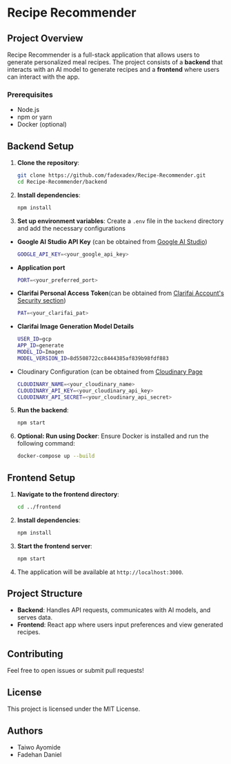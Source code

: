 # Recipe Recommender

## Project Overview
Recipe Recommender is a full-stack application that allows users to generate personalized meal recipes. The project consists of a **backend** that interacts with an AI model to generate recipes and a **frontend** where users can interact with the app.

### Prerequisites
- Node.js
- npm or yarn
- Docker (optional)

## Backend Setup

1. **Clone the repository**:
    ```bash
    git clone https://github.com/fadexadex/Recipe-Recommender.git
    cd Recipe-Recommender/backend
    ```

2. **Install dependencies**:
    ```bash
    npm install
    ```

3. **Set up environment variables**:
    Create a `.env` file in the `backend` directory and add the necessary configurations

- **Google AI Studio API Key** (can be obtained from [Google AI Studio](https://aistudio.google.com/app/apikey))
  ```bash
  GOOGLE_API_KEY=<your_google_api_key>
  ```
- **Application port** 
  ```bash
  PORT=<your_preferred_port>
  ```
- **Clarifai Personal Access Token**(can be obtained from [Clarifai Account's Security section](https://clarifai.com/)) 
  ```bash
  PAT=<your_clarifai_pat>
  ```
- **Clarifai Image Generation Model Details**
  ```bash
  USER_ID=gcp
  APP_ID=generate
  MODEL_ID=Imagen
  MODEL_VERSION_ID=8d5508722cc8444385af839b98fdf883
  ```
- Cloudinary Configuration (can be obtained from [Cloudinary Page](https://cloudinary.com/)
  ```bash
  CLOUDINARY_NAME=<your_cloudinary_name>
  CLOUDINARY_API_KEY=<your_cloudinary_api_key>
  CLOUDINARY_API_SECRET=<your_cloudinary_api_secret>
  ```
    

5. **Run the backend**:
    ```bash
    npm start
    ```

6. **Optional: Run using Docker**:
    Ensure Docker is installed and run the following command:
    ```bash
    docker-compose up --build
    ```

## Frontend Setup

1. **Navigate to the frontend directory**:
    ```bash
    cd ../frontend
    ```

2. **Install dependencies**:
    ```bash
    npm install
    ```

3. **Start the frontend server**:
    ```bash
    npm start
    ```

4. The application will be available at `http://localhost:3000`.

## Project Structure
- **Backend**: Handles API requests, communicates with AI models, and serves data.
- **Frontend**: React app where users input preferences and view generated recipes.

## Contributing
Feel free to open issues or submit pull requests!

## License
This project is licensed under the MIT License.

## Authors
- Taiwo Ayomide
- Fadehan Daniel
